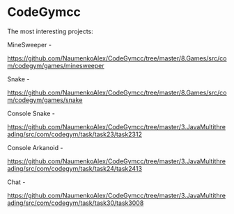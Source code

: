 # CodeGymcc
The most interesting projects:

MineSweeper -

https://github.com/NaumenkoAlex/CodeGymcc/tree/master/8.Games/src/com/codegym/games/minesweeper

Snake -   

https://github.com/NaumenkoAlex/CodeGymcc/tree/master/8.Games/src/com/codegym/games/snake

Console Snake -

https://github.com/NaumenkoAlex/CodeGymcc/tree/master/3.JavaMultithreading/src/com/codegym/task/task23/task2312

Console Arkanoid -

https://github.com/NaumenkoAlex/CodeGymcc/tree/master/3.JavaMultithreading/src/com/codegym/task/task24/task2413

Chat - 

https://github.com/NaumenkoAlex/CodeGymcc/tree/master/3.JavaMultithreading/src/com/codegym/task/task30/task3008
